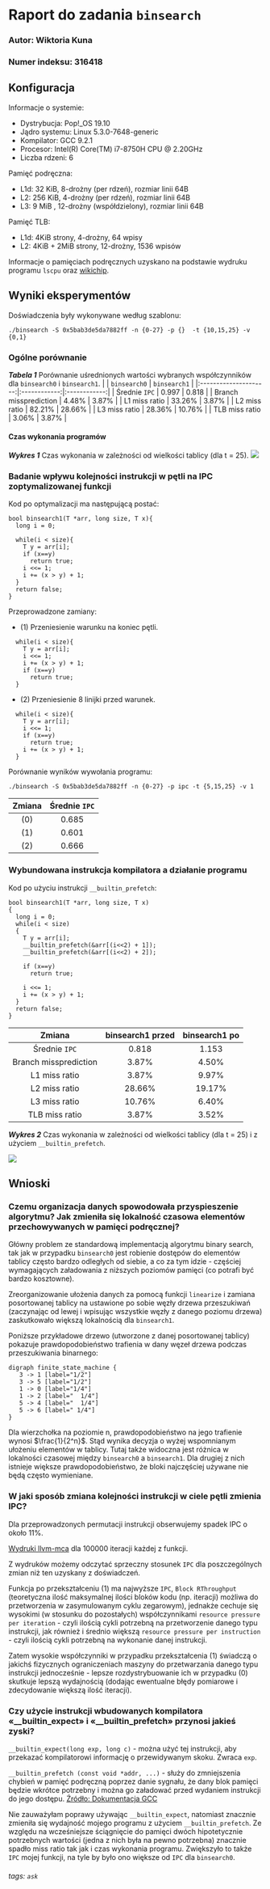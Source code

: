 # Raport do zadania `binsearch`

### Autor: Wiktoria Kuna
### Numer indeksu: 316418

Konfiguracja
---

Informacje o systemie:

 * Dystrybucja: Pop!_OS 19.10
 * Jądro systemu: Linux 5.3.0-7648-generic
 * Kompilator: GCC 9.2.1
 * Procesor: Intel(R) Core(TM) i7-8750H CPU @ 2.20GHz
 * Liczba rdzeni: 6

Pamięć podręczna:

 * L1d: 32 KiB, 8-drożny (per rdzeń), rozmiar linii 64B
 * L2: 256 KiB, 4-drożny (per rdzeń), rozmiar linii 64B
 * L3: 9 MiB , 12-drożny (współdzielony), rozmiar linii 64B

Pamięć TLB:

 * L1d: 4KiB strony, 4-drożny, 64 wpisy
 * L2: 4KiB + 2MiB strony, 12-drożny, 1536 wpisów

Informacje o pamięciach podręcznych uzyskano na podstawie wydruku programu
`lscpu` oraz [wikichip](https://en.wikichip.org/wiki/intel/microarchitectures/coffee_lake).

Wyniki eksperymentów
---

Doświadczenia były wykonywane według szablonu:
```
./binsearch -S 0x5bab3de5da7882ff -n {0-27} -p {}  -t {10,15,25} -v {0,1}
```

### Ogólne porównanie

***Tabela 1*** Porównanie uśrednionych wartości wybranych współczynników
                dla `binsearch0` i `binsearch1`.
|                       | `binsearch0` | `binsearch1` |
|:---------------------:|:------------:|:------------:|
|     Średnie `IPC`     |    0.997     |    0.818     |
| Branch missprediction |    4.48%     |    3.87%     |
|     L1 miss ratio     |    33.26%    |    3.87%     |
|     L2 miss ratio     |    82.21%    |    28.66%    |
|     L3 miss ratio     |    28.36%    |    10.76%    |
|    TLB miss ratio     |    3.06%     |    3.87%     |


#### Czas wykonania programów
***Wykres 1*** Czas wykonania w zależności od wielkości tablicy (dla t = 25).
![](https://i.imgur.com/oRJGdPh.png)



### Badanie wpływu kolejności instrukcji w pętli na IPC zoptymalizowanej funkcji
Kod po optymalizacji ma następującą postać:
```C=
bool binsearch1(T *arr, long size, T x){
  long i = 0;
  
  while(i < size){
    T y = arr[i];
    if (x==y)
      return true;
    i <<= 1;
    i += (x > y) + 1;
  }
  return false;
}
```

Przeprowadzone zamiany:
- $(1)$ Przeniesienie warunku na koniec pętli. 
```C=
  while(i < size){
    T y = arr[i];
    i <<= 1;
    i += (x > y) + 1;
    if (x==y)
      return true;
  }
```
- $(2)$ Przeniesienie 8 linijki przed warunek.
```C=
  while(i < size){
    T y = arr[i];
    i <<= 1;
    if (x==y)
      return true;
    i += (x > y) + 1;
  }
```

Porównanie wyników wywołania programu:
```
./binsearch -S 0x5bab3de5da7882ff -n {0-27} -p ipc -t {5,15,25} -v 1
```

| Zmiana | Średnie `IPC` |
|:------:|:-------------:|
| $(0)$  |     0.685     |
| $(1)$  |     0.601     |
| $(2)$  |     0.666     |


### Wybundowana instrukcja kompilatora a działanie programu

Kod po użyciu instrukcji `__builtin_prefetch`:
```C=
bool binsearch1(T *arr, long size, T x)
{
  long i = 0;
  while(i < size)
  {
    T y = arr[i];
    __builtin_prefetch(&arr[(i<<2) + 1]);
    __builtin_prefetch(&arr[(i<<2) + 2]);
    
    if (x==y)
      return true;

    i <<= 1;
    i += (x > y) + 1;
  }
  return false;
}
```

|        Zmiana         | binsearch1 przed | binsearch1 po |
|:---------------------:|:----------------:|:-------------:|
|     Średnie `IPC`     |      0.818       |     1.153     |
| Branch missprediction |      3.87%       |     4.50%     |
|     L1 miss ratio     |      3.87%       |     9.97%     |
|     L2 miss ratio     |      28.66%      |    19.17%     |
|     L3 miss ratio     |      10.76%      |     6.40%     |
|    TLB miss ratio     |      3.87%       |     3.52%     |

***Wykres 2*** Czas wykonania w zależności od wielkości tablicy (dla t = 25) i z użyciem `__builtin_prefetch`.

![](https://i.imgur.com/LoMngDt.png)


Wnioski
---

### Czemu organizacja danych spowodowała przyspieszenie algorytmu? Jak zmieniła się lokalność czasowa elementów przechowywanych w pamięci podręcznej?
Główny problem ze standardową implementacją algorytmu binary search, tak jak w przypadku `binsearch0` jest robienie dostępów do elementów tablicy często bardzo odległych od siebie, a co za tym idzie - częściej wymagających załadowania z niższych poziomów pamięci (co potrafi być bardzo kosztowne).

Zreorganizowanie ułożenia danych za pomocą funkcji `linearize` i zamiana posortowanej tablicy na ustawione po sobie węzły drzewa przeszukiwań (zaczynając od lewej i wpisując wszystkie węzły z danego poziomu drzewa) zaskutkowało większą lokalnością dla `binsearch1`.

Poniższe przykładowe drzewo (utworzone z danej posortowanej tablicy) pokazuje prawdopodobieństwo trafienia w dany węzeł drzewa podczas przeszukiwania binarnego:

```graphviz
digraph finite_state_machine {
   3 -> 1 [label="1/2"]
   3 -> 5 [label="1/2"]
   1 -> 0 [label="1/4"]
   1 -> 2 [label="  1/4"]
   5 -> 4 [label="  1/4"]
   5 -> 6 [label=" 1/4"]
}    
```

Dla wierzchołka na poziomie n, prawdopodobieństwo na jego trafienie wynosi $\frac{1}{2^n}$. Stąd wynika decyzja o wyżej wspomnianym ułożeniu elementów w tablicy. Tutaj także widoczna jest różnica w lokalności czasowej między `binsearch0` a `binsearch1`. Dla drugiej z nich istnieje większe prawdopodobieństwo, że bloki najczęściej używane nie będą często wymieniane.

### W jaki sposób zmiana kolejności instrukcji w ciele pętli zmienia IPC?

Dla przeprowadzonych permutacji instrukcji obserwujemy spadek IPC o około $11\%$.

[Wydruki llvm-mca](https://hackmd.io/zO1_ANjuRwqtVZSeiA4lVw) dla 100000 iteracji każdej z funkcji.

Z wydruków możemy odczytać sprzeczny stosunek `IPC` dla poszczególnych zmian niż ten uzyskany z doświadczeń. 

Funkcja po przekształceniu $(1)$ ma najwyższe `IPC`, `Block RThroughput` (teoretyczna ilość maksymalnej ilości bloków kodu (np. iteracji) możliwa do przetworzenia w zasymulowanym cyklu zegarowym), jednakże cechuje się wysokimi (w stosunku do pozostałych) współczynnikami `resource pressure per iteration` - czyli ilością cykli potrzebną na przetworzenie danego typu instrukcji, jak również i średnio większą `resource pressure per instruction` - czyli ilością cykli potrzebną na wykonanie danej instrukcji.

Zatem wysokie współczynniki w przypadku przekształcenia $(1)$ świadczą o jakichś fizycznych ograniczeniach maszyny do przetwarzania danego typu instrukcji jednocześnie - lepsze rozdystrybuowanie ich w przypadku $(0)$ skutkuje lepszą wydajnością (dodając ewentualne błędy pomiarowe i zdecydowanie większą ilość iteracji). 

### Czy  użycie  instrukcji  wbudowanych  kompilatora «__builtin_expect» i «__builtin_prefetch» przynosi jakieś zyski?

`__builtin_expect(long exp, long c)` - można użyć tej instrukcji, aby przekazać kompilatorowi informację o przewidywanym skoku. Zwraca `exp`.

`__builtin_prefetch (const void *addr, ...)` - służy do zmniejszenia chybień w pamięć podręczną poprzez danie sygnału, że dany blok pamięci będzie wkrótce potrzebny i można go załadować przed wydaniem instrukcji do jego dostępu.
[Źródło: Dokumentacja GCC](https://gcc.gnu.org/onlinedocs/gcc/Other-Builtins.html)

Nie zauważyłam poprawy używając `__builtin_expect`, natomiast znacznie zmieniła się wydajność mojego programu z użyciem `__builtin_prefetch`. Ze względu na wcześniejsze ściągnięcie do pamięci dwóch hipotetycznie potrzebnych wartości (jedna z nich była na pewno potrzebna) znacznie spadło miss ratio tak jak i czas wykonania programu. Zwiększyło to także `IPC` mojej funkcji, na tyle by było ono większe od `IPC` dla `binsearch0`.

###### tags: `ask`